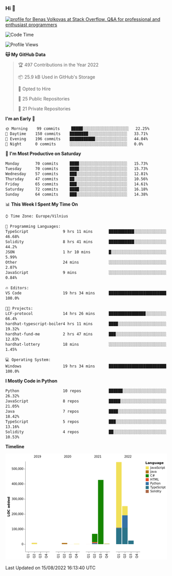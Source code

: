 ### Hi 👋
<a href="https://stackoverflow.com/users/14954249/benas-volkovas"><img src="https://stackoverflow.com/users/flair/14954249.png?theme=dark" width="208" height="58" alt="profile for Benas Volkovas at Stack Overflow, Q&amp;A for professional and enthusiast programmers" title="profile for Benas Volkovas at Stack Overflow, Q&amp;A for professional and enthusiast programmers"></a>

<!--START_SECTION:waka-->
![Code Time](http://img.shields.io/badge/Code%20Time-803%20hrs%2021%20mins-blue)

![Profile Views](http://img.shields.io/badge/Profile%20Views-0-blue)

**🐱 My GitHub Data** 

> 🏆 497 Contributions in the Year 2022
 > 
> 📦 25.9 kB Used in GitHub's Storage 
 > 
> 💼 Opted to Hire
 > 
> 📜 25 Public Repositories 
 > 
> 🔑 21 Private Repositories  
 > 
**I'm an Early 🐤** 

```text
🌞 Morning    99 commits     █████░░░░░░░░░░░░░░░░░░░░   22.25% 
🌆 Daytime    150 commits    ████████░░░░░░░░░░░░░░░░░   33.71% 
🌃 Evening    196 commits    ███████████░░░░░░░░░░░░░░   44.04% 
🌙 Night      0 commits      ░░░░░░░░░░░░░░░░░░░░░░░░░   0.0%

```
📅 **I'm Most Productive on Saturday** 

```text
Monday       70 commits     ████░░░░░░░░░░░░░░░░░░░░░   15.73% 
Tuesday      70 commits     ████░░░░░░░░░░░░░░░░░░░░░   15.73% 
Wednesday    57 commits     ███░░░░░░░░░░░░░░░░░░░░░░   12.81% 
Thursday     47 commits     ██░░░░░░░░░░░░░░░░░░░░░░░   10.56% 
Friday       65 commits     ███░░░░░░░░░░░░░░░░░░░░░░   14.61% 
Saturday     72 commits     ████░░░░░░░░░░░░░░░░░░░░░   16.18% 
Sunday       64 commits     ███░░░░░░░░░░░░░░░░░░░░░░   14.38%

```


📊 **This Week I Spent My Time On** 

```text
⌚︎ Time Zone: Europe/Vilnius

💬 Programming Languages: 
TypeScript               9 hrs 11 mins       ███████████░░░░░░░░░░░░░░   46.68% 
Solidity                 8 hrs 41 mins       ███████████░░░░░░░░░░░░░░   44.2% 
JSON                     1 hr 10 mins        █░░░░░░░░░░░░░░░░░░░░░░░░   5.99% 
Other                    24 mins             ░░░░░░░░░░░░░░░░░░░░░░░░░   2.07% 
JavaScript               9 mins              ░░░░░░░░░░░░░░░░░░░░░░░░░   0.84%

🔥 Editors: 
VS Code                  19 hrs 34 mins      █████████████████████████   100.0%

🐱‍💻 Projects: 
LCF-protocol             14 hrs 26 mins      ████████████████░░░░░░░░░   66.4% 
hardhat-typescript-boiler4 hrs 11 mins       ████░░░░░░░░░░░░░░░░░░░░░   19.32% 
hardhat-fund-me          2 hrs 47 mins       ███░░░░░░░░░░░░░░░░░░░░░░   12.83% 
hardhat-lottery          18 mins             ░░░░░░░░░░░░░░░░░░░░░░░░░   1.45%

💻 Operating System: 
Windows                  19 hrs 34 mins      █████████████████████████   100.0%

```

**I Mostly Code in Python** 

```text
Python                   10 repos            ██████░░░░░░░░░░░░░░░░░░░   26.32% 
JavaScript               8 repos             █████░░░░░░░░░░░░░░░░░░░░   21.05% 
Java                     7 repos             ████░░░░░░░░░░░░░░░░░░░░░   18.42% 
TypeScript               5 repos             ███░░░░░░░░░░░░░░░░░░░░░░   13.16% 
Solidity                 4 repos             ██░░░░░░░░░░░░░░░░░░░░░░░   10.53%

```


**Timeline**

![Chart not found](https://raw.githubusercontent.com/BenasVolkovas/BenasVolkovas/main/charts/bar_graph.png) 


 Last Updated on 15/08/2022 16:13:40 UTC
<!--END_SECTION:waka-->
